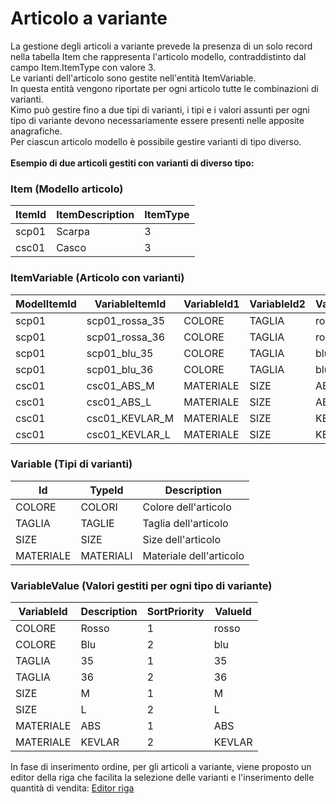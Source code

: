 # Articolo a variante

La gestione degli articoli a variante prevede la presenza di un solo record nella tabella Item che rappresenta l'articolo modello, contraddistinto dal campo Item.ItemType con valore 3.\
Le varianti dell'articolo sono gestite nell'entità ItemVariable.\
In questa entità vengono riportate per ogni articolo tutte le combinazioni di varianti.\
Kimo può gestire fino a due tipi di varianti, i tipi e i valori assunti per ogni tipo di variante devono necessariamente essere presenti nelle apposite anagrafiche.\
Per ciascun articolo modello è possibile gestire varianti di tipo diverso.\
\
**Esempio di due articoli gestiti con varianti di diverso tipo:**

### Item (Modello articolo)

| ItemId | ItemDescription | ItemType |
| ------ | --------------- | -------- |
| scp01  | Scarpa          | 3        |
| csc01  | Casco           | 3        |

### ItemVariable (Articolo con varianti)

| ModelItemId | VariableItemId   | VariableId1 | VariableId2 | VariableValueId1 | VariableValueId2 |
| ----------- | ---------------- | ----------- | ----------- | ---------------- | ---------------- |
| scp01       | scp01\_rossa\_35 | COLORE      | TAGLIA      | rossa            | 35               |
| scp01       | scp01\_rossa\_36 | COLORE      | TAGLIA      | rossa            | 36               |
| scp01       | scp01\_blu\_35   | COLORE      | TAGLIA      | blu              | 35               |
| scp01       | scp01\_blu\_36   | COLORE      | TAGLIA      | blu              | 36               |
| csc01       | csc01\_ABS\_M    | MATERIALE   | SIZE        | ABS              | M                |
| csc01       | csc01\_ABS\_L    | MATERIALE   | SIZE        | ABS              | L                |
| csc01       | csc01\_KEVLAR\_M | MATERIALE   | SIZE        | KEVLAR           | M                |
| csc01       | csc01\_KEVLAR\_L | MATERIALE   | SIZE        | KEVLAR           | L                |

### Variable (Tipi di varianti)

| Id        | TypeId    | Description             |
| --------- | --------- | ----------------------- |
| COLORE    | COLORI    | Colore dell'articolo    |
| TAGLIA    | TAGLIE    | Taglia dell'articolo    |
| SIZE      | SIZE      | Size dell'articolo      |
| MATERIALE | MATERIALI | Materiale dell'articolo |

### VariableValue (Valori gestiti per ogni tipo di variante)

| VariableId | Description | SortPriority | ValueId |
| ---------- | ----------- | ------------ | ------- |
| COLORE     | Rosso       | 1            | rosso   |
| COLORE     | Blu         | 2            | blu     |
| TAGLIA     | 35          | 1            | 35      |
| TAGLIA     | 36          | 2            | 36      |
| SIZE       | M           | 1            | M       |
| SIZE       | L           | 2            | L       |
| MATERIALE  | ABS         | 1            | ABS     |
| MATERIALE  | KEVLAR      | 2            | KEVLAR  |

In fase di inserimento ordine, per gli articoli a variante, viene proposto un editor della riga che facilita la selezione delle varianti e l'inserimento delle quantità di vendita: [Editor riga](../documenti-di-vendita/inserimento-riga.md#editor-riga-articoli-a-variante)
